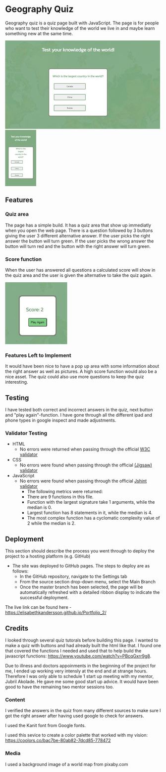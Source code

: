# Geography Quiz

Geography quiz is a quiz page built with JavaScript. The page is for people who want to test their knowledge of the world we live in and maybe learn something new at the same time.

![Game](assets/images/geoQuiz.jpg)  ![iPhone](assets/images/iphone.jpg)

## Features

### Quiz area

The page has a simple build. It has a quiz area that show up immediatly when you open the web page. There is a question followed by 3 buttons giving the user 3 different alternative answer. If the user picks the right answer the button will turn green. If the user picks the wrong answer the button will turn red and the button with the right answer will turn green. 

### Score function

When the user has answered all questions a calculated score will show in the quiz area and the user is given the alternative to take the quiz again.

![Score](assets/images/score.jpg)


### Features Left to Implement

It would have been nice to have a pop up area with some information about the right answer as well as pictures. A high score function would also be a nice asset. The quiz could also use  more questions to keep the quiz interesting.

## Testing

I have tested both correct and incorrect answers in the quiz, next button and "play again"-function.
I have gone through all the different ipad and phone types in google inspect and made adjustments.


### Validator Testing

- HTML
  - No errors were returned when passing through the official [W3C validator](https://validator.w3.org/)
- CSS
  - No errors were found when passing through the official [(Jigsaw) validator](https://jigsaw.w3.org/css-validator/validator)
- JavaScript
  - No errors were found when passing through the official [Jshint validator](https://jshint.com/)
    - The following metrics were returned:
    - There are 9 functions in this file.
    - Function with the largest signature take 1 arguments, while the median is 0.
    - Largest function has 8 statements in it, while the median is 4.
    - The most complex function has a cyclomatic complexity value of 2 while the median is 2.


## Deployment

This section should describe the process you went through to deploy the project to a hosting platform (e.g. GitHub)

- The site was deployed to GitHub pages. The steps to deploy are as follows:
  - In the GitHub repository, navigate to the Settings tab
  - From the source section drop-down menu, select the Main Branch
  - Once the master branch has been selected, the page will be automatically refreshed with a detailed ribbon display to indicate the successful deployment.

The live link can be found here - https://elisabethkandersson.github.io/Portfolio_2/

## Credits

I looked through several quiz tutorals before building this page. I wanted to make a quiz with buttons and had already built the html like that. I found one that covered the functions I needed and used that to help build the javascript functions: <https://www.youtube.com/watch?v=PBcqGxrr9g8>.

Due to illness and doctors appoinments in the beginning of the project for me, I ended up working very intensly at the end and at strange hours. Therefore I was only able to schedule 1 start up meeting with my mentor, Jubril Akolade. He gave me some good start up advice. It would have been good to have the remaining two mentor sessions too.

### Content

I verified the answers in the quiz from many different sources to make sure I got the right answer after having used google to check for answers.

I used the Kanit font from Google fonts.

I used this sevice to create a color palette that worked with my vision: <https://coolors.co/bac7be-80ab82-7dcd85-778472>

### Media

I used a background image of a world map from pixaby.com
